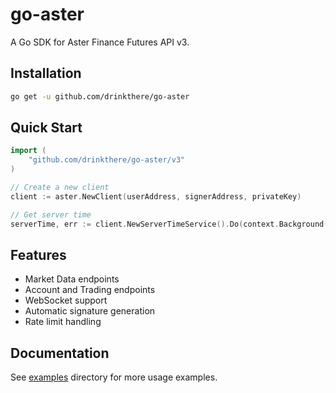 # go-aster

A Go SDK for Aster Finance Futures API v3.

## Installation

```bash
go get -u github.com/drinkthere/go-aster
```

## Quick Start

```go
import (
    "github.com/drinkthere/go-aster/v3"
)

// Create a new client
client := aster.NewClient(userAddress, signerAddress, privateKey)

// Get server time
serverTime, err := client.NewServerTimeService().Do(context.Background())
```

## Features

- Market Data endpoints
- Account and Trading endpoints
- WebSocket support
- Automatic signature generation
- Rate limit handling

## Documentation

See [examples](./examples) directory for more usage examples.